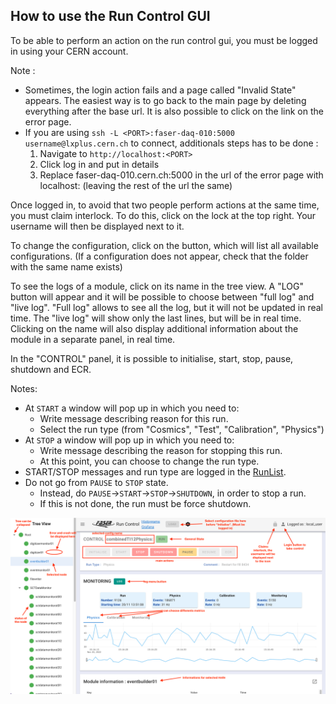 ## How to use the Run Control GUI
To be able to perform an action on the run control gui, you must be logged in using your CERN account. 

Note : 
* Sometimes, the login action fails and a page called "Invalid State" appears. 
The easiest way is to go back to the main page by deleting everything after the base url. 
It is also possible to click on the link on the error page. 
* If you are using `ssh -L <PORT>:faser-daq-010:5000 username@lxplus.cern.ch` to connect, additionals steps has to be done : 
    1. Navigate to `http://localhost:<PORT>`
    2. Click log in and put in details
    3. Replace faser-daq-010.cern.ch:5000 in the url of the error page with localhost:<PORT> (leaving the rest of the url the same)



Once logged in, to avoid that two people perform actions at the same time, you must claim interlock. To do this, click on the lock at the top right. Your username will then be displayed next to it. 

To change the configuration, click on the button, which will list all available configurations. (If a configuration does not appear, check that the folder with the same name exists)

To see the logs of a module, click on its name in the tree view. A "LOG" button will appear and it will be possible to choose between "full log" and "live log". "Full log" allows to see all the log, but it will not be updated in real time. The "live log" will show only the last lines, but will be in real time. Clicking on the name will also display additional information about the module in a separate panel, in real time. 

In the "CONTROL" panel, it is possible to initialise, start, stop, pause, shutdown and ECR.

Notes:
* At `START` a window will pop up in which you need to:
    * Write message describing reason for this run.
    * Select the run type (from "Cosmics", "Test", "Calibration", "Physics")
* At `STOP` a window will pop up in which you need to: 
    * Write message describing the reason for stopping this run.
    * At this point, you can choose to change the run type.
*  START/STOP messages and run type are logged in the [RunList](https://faser-runinfo.app.cern.ch/).
*  Do not go from `PAUSE` to `STOP` state.
    *  Instead, do `PAUSE`->`START`->`STOP`->`SHUTDOWN`, in order to stop a run.
    *  If this is not done, the run must be force shutdown.

![](./img/interface.png)


    
